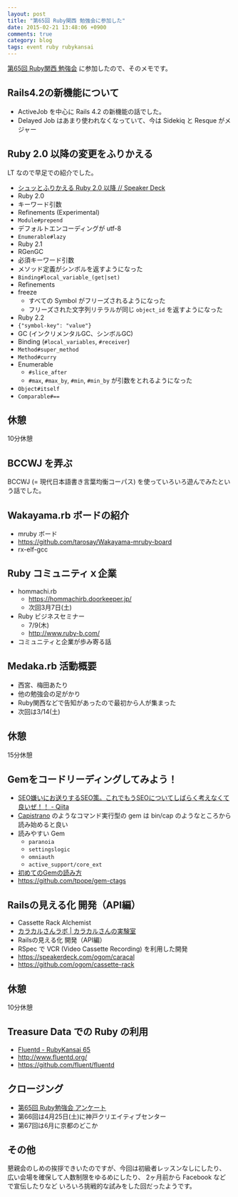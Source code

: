 ```yaml
---
layout: post
title: "第65回 Ruby関西 勉強会に参加した"
date: 2015-02-21 13:48:06 +0900
comments: true
category: blog
tags: event ruby rubykansai
---
```

[第65回 Ruby関西 勉強会](https://rubykansai.doorkeeper.jp/events/18820 "第65回 Ruby関西 勉強会")
に参加したので、そのメモです。

<!--more-->

## Rails4.2の新機能について

- ActiveJob を中心に Rails 4.2 の新機能の話でした。
- Delayed Job はあまり使われなくなっていて、今は Sidekiq と Resque がメジャー

## Ruby 2.0 以降の変更をふりかえる

LT なので早足での紹介でした。

- [シュッとふりかえる Ruby 2.0 以降 // Speaker Deck](https://speakerdeck.com/sixeight/siyututohurikaeru-ruby-2-dot-0-yi-jiang "シュッとふりかえる Ruby 2.0 以降 // Speaker Deck")
- Ruby 2.0
- キーワード引数
- Refinements (Experimental)
- `Module#prepend`
- デフォルトエンコーディングが utf-8
- `Enumerable#lazy`
- Ruby 2.1
- RGenGC
- 必須キーワード引数
- メソッド定義がシンボルを返すようになった
- `Binding#local_variable_(get|set)`
- Refinements
- freeze
  - すべての Symbol がフリーズされるようになった
  - フリーズされた文字列リテラルが同じ `object_id` を返すようになった
- Ruby 2.2
- `{"symbol-key": "value"}`
- GC (インクリメンタルGC、シンボルGC)
- Binding (`#local_variables`, `#receiver`)
- `Method#super_method`
- `Method#curry`
- Enumerable
  - `#slice_after`
  - `#max`, `#max_by`, `#min`, `#min_by` が引数をとれるようになった
- `Object#itself`
- `Comparable#==`

## 休憩

10分休憩

## BCCWJ を弄ぶ

BCCWJ (= 現代日本語書き言葉均衡コーパス) を使っていろいろ遊んでみたという話でした。

## Wakayama.rb ボードの紹介

- mruby ボード
- <https://github.com/tarosay/Wakayama-mruby-board>
- rx-elf-gcc

## Ruby コミュニティｘ企業

- hommachi.rb
  - <https://hommachirb.doorkeeper.jp/>
  - 次回3月7日(土)
- Ruby ビジネスセミナー
  - 7/9(木)
  - <http://www.ruby-b.com/>
- コミュニティと企業が歩み寄る話

## Medaka.rb 活動概要

- 西宮、梅田あたり
- 他の勉強会の足がかり
- Ruby関西などで告知があったので最初から人が集まった
- 次回は3/14(土)

## 休憩

15分休憩

## Gemをコードリーディングしてみよう！

- [SEO嫌いにお送りするSEO策。これでもうSEOについてしばらく考えなくて良いぜ！！ - Qiita](http://qiita.com/taiyop/items/050c6749fb693dae8f82 "SEO嫌いにお送りするSEO策。これでもうSEOについてしばらく考えなくて良いぜ！！ - Qiita")
- [Capistrano](https://github.com/capistrano/capistrano "Capistrano") のようなコマンド実行型の gem は bin/cap のようなところから読み始めると良い
- 読みやすい Gem
  - `paranoia`
  - `settingslogic`
  - `omniauth`
  - `active_support/core_ext`
- [初めてのGemの読み方](http://www.slideshare.net/babatakao/gem-release "初めてのGemの読み方")
- <https://github.com/tpope/gem-ctags>

## Railsの見える化 開発（API編）

- Cassette Rack Alchemist
- [カラカルさんラボ \| カラカルさんの実験室](http://white-panda-bef5ea6775f68651.znlc.jp/wordpress/ "カラカルさんラボ \| カラカルさんの実験室")
- Railsの見える化 開発（API編）
- RSpec で VCR (Video Cassette Recording) を利用した開発
- <https://speakerdeck.com/ogom/caracal>
- <https://github.com/ogom/cassette-rack>

## 休憩

10分休憩

## Treasure Data での Ruby の利用

- [Fluentd - RubyKansai 65](http://www.slideshare.net/repeatedly/fluentd-rubykansai-65 "Fluentd - RubyKansai 65")
- <http://www.fluentd.org/>
- <https://github.com/fluent/fluentd>

## クロージング

- [第65回 Ruby勉強会 アンケート](http://goo.gl/iSPrca)
- 第66回は4月25日(土)に神戸クリエイティブセンター
- 第67回は6月に京都のどこか

## その他

懇親会のしめの挨拶できいたのですが、今回は初級者レッスンなしにしたり、
広い会場を確保して人数制限をゆるめにしたり、
2ヶ月前から Facebook などで宣伝したりなど
いろいろ挑戦的な試みをした回だったようです。
